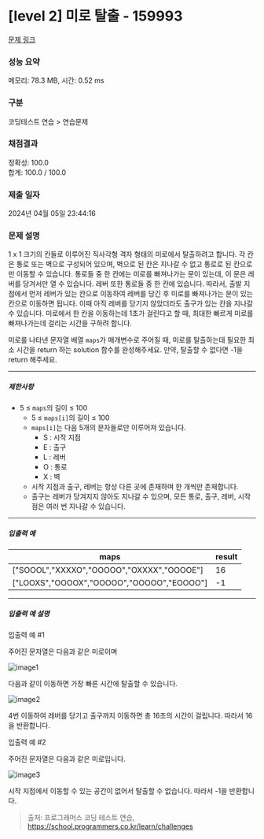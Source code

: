 # [level 2] 미로 탈출 - 159993 

[문제 링크](https://school.programmers.co.kr/learn/courses/30/lessons/159993) 

### 성능 요약

메모리: 78.3 MB, 시간: 0.52 ms

### 구분

코딩테스트 연습 > 연습문제

### 채점결과

정확성: 100.0<br/>합계: 100.0 / 100.0

### 제출 일자

2024년 04월 05일 23:44:16

### 문제 설명

<p>1 x 1 크기의 칸들로 이루어진 직사각형 격자 형태의 미로에서 탈출하려고 합니다. 각 칸은 통로 또는 벽으로 구성되어 있으며, 벽으로 된 칸은 지나갈 수 없고 통로로 된 칸으로만 이동할 수 있습니다. 통로들 중 한 칸에는 미로를 빠져나가는 문이 있는데, 이 문은 레버를 당겨서만 열 수 있습니다. 레버 또한 통로들 중 한 칸에 있습니다. 따라서, 출발 지점에서 먼저 레버가 있는 칸으로 이동하여 레버를 당긴 후 미로를 빠져나가는 문이 있는 칸으로 이동하면 됩니다. 이때 아직 레버를 당기지 않았더라도 출구가 있는 칸을 지나갈 수 있습니다. 미로에서 한 칸을 이동하는데 1초가 걸린다고 할 때, 최대한 빠르게 미로를 빠져나가는데 걸리는 시간을 구하려 합니다.</p>

<p>미로를 나타낸 문자열 배열&nbsp;<code>maps</code>가 매개변수로 주어질 때, 미로를 탈출하는데 필요한 최소 시간을 return 하는 solution 함수를 완성해주세요. 만약, 탈출할 수 없다면 -1을 return 해주세요.</p>

<hr>

<h5>제한사항</h5>

<ul>
<li>5&nbsp;≤ <code>maps</code>의 길이 ≤ 100

<ul>
<li>5 ≤ <code>maps[i]</code>의 길이 ≤ 100</li>
<li><code>maps[i]</code>는 다음 5개의 문자들로만 이루어져 있습니다.

<ul>
<li>S : 시작 지점</li>
<li>E : 출구</li>
<li>L : 레버</li>
<li>O : 통로</li>
<li>X : 벽</li>
</ul></li>
<li>시작 지점과 출구, 레버는 항상 다른 곳에 존재하며 한 개씩만 존재합니다.</li>
<li>출구는 레버가 당겨지지 않아도 지나갈 수 있으며, 모든 통로, 출구, 레버, 시작점은 여러 번 지나갈 수 있습니다.</li>
</ul></li>
</ul>

<hr>

<h5>입출력 예</h5>
<table class="table">
        <thead><tr>
<th>maps</th>
<th>result</th>
</tr>
</thead>
        <tbody><tr>
<td>["SOOOL","XXXXO","OOOOO","OXXXX","OOOOE"]</td>
<td>16</td>
</tr>
<tr>
<td>["LOOXS","OOOOX","OOOOO","OOOOO","EOOOO"]</td>
<td>-1</td>
</tr>
</tbody>
      </table>
<hr>

<h5>입출력 예 설명</h5>

<p>입출력 예 #1</p>

<p>주어진 문자열은 다음과 같은 미로이며</p>

<p><img src="https://user-images.githubusercontent.com/62426665/214443486-cb2b84a4-afc6-4b25-8da2-645a853859f1.png" title="" alt="image1"></p>

<p>다음과 같이 이동하면 가장 빠른 시간에 탈출할 수 있습니다.</p>

<p><img src="https://user-images.githubusercontent.com/62426665/207090680-93289071-da4f-4126-9c31-066c1d4d3802.png" title="" alt="image2"></p>

<p>4번 이동하여 레버를 당기고 출구까지 이동하면 총 16초의 시간이 걸립니다. 따라서 16을 반환합니다.</p>

<p>입출력 예 #2</p>

<p>주어진 문자열은 다음과 같은 미로입니다.</p>

<p><img src="https://user-images.githubusercontent.com/62426665/214443892-1e7734e9-b4c8-49af-ba29-aa5597039617.png" title="" alt="image3"></p>

<p>시작 지점에서 이동할 수 있는 공간이 없어서 탈출할 수 없습니다. 따라서 -1을 반환합니다.</p>


> 출처: 프로그래머스 코딩 테스트 연습, https://school.programmers.co.kr/learn/challenges